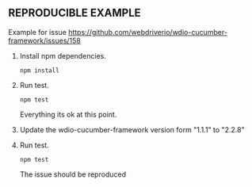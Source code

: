 ## REPRODUCIBLE EXAMPLE

Example for issue https://github.com/webdriverio/wdio-cucumber-framework/issues/158

1. Install npm dependencies.

    ```
    npm install
    ``` 
    
2. Run test.

    ```
    npm test
    ``` 
    Everything its ok at this point.
    
3. Update the wdio-cucumber-framework version form "1.1.1" to "2.2.8"

4. Run test.

    ```
    npm test
    ``` 
    The issue should be reproduced